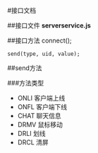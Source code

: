 #接口文档

##接口文件
**serverservice.js**

##接口方法
	connect();
	
	send(type, uid, value);
	
##send方法

###方法类型
- ONLI 客户端上线
- ONFL 客户端下线
- CHAT 聊天信息
- DRMV 鼠标移动
- DRLI 划线
- DRCL 清屏

